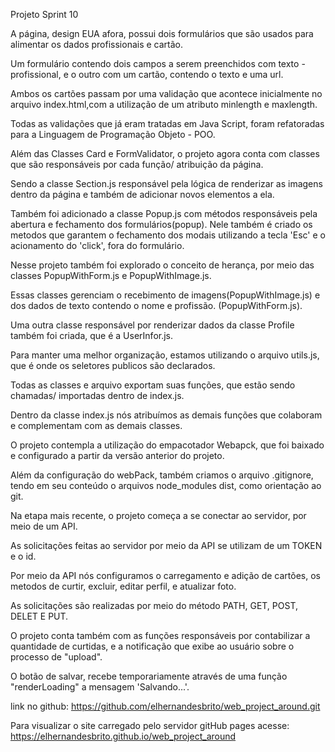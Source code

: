 
Projeto Sprint 10

A página, design EUA afora, possui dois formulários que são usados para alimentar os dados profissionais e cartão.

Um formulário contendo dois campos a serem preenchidos com texto - profissional, e o outro com um cartão, contendo o texto e uma url.

Ambos os cartões passam por uma validação que acontece inicialmente no arquivo index.html,com a utilização de um atributo minlength e maxlength.

Todas as validações que já eram tratadas em Java Script, foram refatoradas para a Linguagem de Programação Objeto - POO.

Além das Classes Card e FormValidator, o projeto agora conta com classes que são responsáveis por cada função/ atribuição da página.

Sendo a classe Section.js responsável pela lógica de renderizar as imagens dentro da página e também de adicionar novos elementos a ela.

Também foi adicionado a classe Popup.js com métodos responsáveis pela abertura e fechamento dos formulários(popup). Nele também é criado os metodos que garantem o fechamento dos modais utilizando a tecla 'Esc' e o acionamento do 'click', fora do formulário.

Nesse projeto também foi explorado o conceito de herança, por meio das classes PopupWithForm.js e PopupWithImage.js.

Essas classes gerenciam o recebimento de imagens(PopupWithImage.js) e dos dados de texto contendo o nome e profissão. (PopupWithForm.js).

Uma outra classe responsável por renderizar dados da classe Profile também foi criada, que é a UserInfor.js.

Para manter uma melhor organização,  estamos utilizando o arquivo utils.js, que é onde os seletores publicos são declarados.

Todas as classes e arquivo exportam suas funções, que estão sendo chamadas/ importadas dentro de index.js.

Dentro da classe index.js nós atribuímos as demais funções que colaboram e complementam com as demais classes.

O projeto contempla a utilização do empacotador Webapck, que foi baixado e configurado a  partir da versão anterior do projeto.

Além da configuração do webPack, também criamos o arquivo .gitignore, tendo em seu conteúdo o arquivos node_modules 
dist, como orientação ao git.

Na etapa mais recente, o projeto começa a se conectar ao servidor, por meio de um API.

As solicitações feitas ao servidor por meio da API se utilizam de um TOKEN  e o id.

Por meio da API nós configuramos o carregamento e adição de cartões, os metodos de curtir, excluir, editar perfil, e atualizar foto.

As solicitações são realizadas por meio do método PATH, GET, POST, DELET E PUT.

O projeto conta também com as funções responsáveis por contabilizar a quantidade de curtidas, e a notificação que exibe ao usuário sobre o processo de "upload".

O botão de salvar, recebe temporariamente através de uma função "renderLoading" a mensagem 'Salvando...'.


link no github: https://github.com/elhernandesbrito/web_project_around.git

Para visualizar o site carregado pelo servidor gitHub pages acesse: https://elhernandesbrito.github.io/web_project_around
